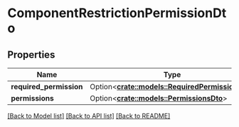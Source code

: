 # ComponentRestrictionPermissionDto

## Properties

Name | Type | Description | Notes
------------ | ------------- | ------------- | -------------
**required_permission** | Option<[**crate::models::RequiredPermissionDto**](RequiredPermissionDTO.md)> |  | [optional]
**permissions** | Option<[**crate::models::PermissionsDto**](PermissionsDTO.md)> |  | [optional]

[[Back to Model list]](../README.md#documentation-for-models) [[Back to API list]](../README.md#documentation-for-api-endpoints) [[Back to README]](../README.md)


